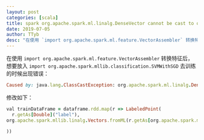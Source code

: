 ```yaml
---
layout: post
categories: [scala]
title: spark org.apache.spark.ml.linalg.DenseVector cannot be cast to org.apache.spark.ml.linalg.SparseVector
date: 2019-07-05
author: TTyb
desc: "在使用 `import org.apache.spark.ml.feature.VectorAssembler` 转换特征后，想要放入 `import org.apache.spark.mllib.classification.SVMWithSGD` 去训练的时候出现错误"
---
```


在使用 `import org.apache.spark.ml.feature.VectorAssembler` 转换特征后，想要放入 `import org.apache.spark.mllib.classification.SVMWithSGD` 去训练的时候出现错误：

~~~ruby
Caused by: java.lang.ClassCastException: org.apache.spark.ml.linalg.DenseVector cannot be cast to org.apache.spark.ml.linalg.SparseVector
~~~

修改如下：

~~~ruby
val trainDataFrame = dataframe.rdd.map(r => LabeledPoint(
  r.getAs[Double]("label"),
org.apache.spark.mllib.linalg.Vectors.fromML(r.getAs[org.apache.spark.ml.linalg.SparseVector]("features").toDense)

))
~~~